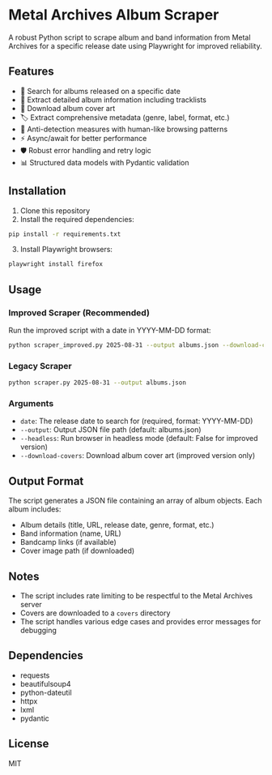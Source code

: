 # Metal Archives Album Scraper

A robust Python script to scrape album and band information from Metal Archives for a specific release date using Playwright for improved reliability.

## Features

- 🎯 Search for albums released on a specific date
- 📀 Extract detailed album information including tracklists
- 🎨 Download album cover art
- 🏷️ Extract comprehensive metadata (genre, label, format, etc.)
- 🤖 Anti-detection measures with human-like browsing patterns
- ⚡ Async/await for better performance
- 🛡️ Robust error handling and retry logic
- 📊 Structured data models with Pydantic validation

## Installation

1. Clone this repository
2. Install the required dependencies:

```bash
pip install -r requirements.txt
```

3. Install Playwright browsers:

```bash
playwright install firefox
```

## Usage

### Improved Scraper (Recommended)

Run the improved script with a date in YYYY-MM-DD format:

```bash
python scraper_improved.py 2025-08-31 --output albums.json --download-covers
```

### Legacy Scraper

```bash
python scraper.py 2025-08-31 --output albums.json
```

### Arguments

- `date`: The release date to search for (required, format: YYYY-MM-DD)
- `--output`: Output JSON file path (default: albums.json)
- `--headless`: Run browser in headless mode (default: False for improved version)
- `--download-covers`: Download album cover art (improved version only)

## Output Format

The script generates a JSON file containing an array of album objects. Each album includes:

- Album details (title, URL, release date, genre, format, etc.)
- Band information (name, URL)
- Bandcamp links (if available)
- Cover image path (if downloaded)

## Notes

- The script includes rate limiting to be respectful to the Metal Archives server
- Covers are downloaded to a `covers` directory
- The script handles various edge cases and provides error messages for debugging

## Dependencies

- requests
- beautifulsoup4
- python-dateutil
- httpx
- lxml
- pydantic

## License

MIT
